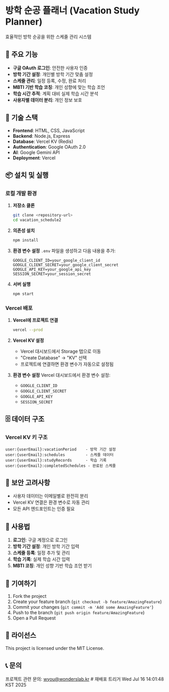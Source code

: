 # 방학 순공 플래너 (Vacation Study Planner)

효율적인 방학 순공을 위한 스케줄 관리 시스템

## 🌟 주요 기능

- **구글 OAuth 로그인**: 안전한 사용자 인증
- **방학 기간 설정**: 개인별 방학 기간 맞춤 설정
- **스케줄 관리**: 일정 등록, 수정, 완료 처리
- **MBTI 기반 학습 코칭**: 개인 성향에 맞는 학습 조언
- **학습 시간 추적**: 계획 대비 실제 학습 시간 분석
- **사용자별 데이터 분리**: 개인 정보 보호

## 🚀 기술 스택

- **Frontend**: HTML, CSS, JavaScript
- **Backend**: Node.js, Express
- **Database**: Vercel KV (Redis)
- **Authentication**: Google OAuth 2.0
- **AI**: Google Gemini API
- **Deployment**: Vercel

## 📦 설치 및 실행

### 로컬 개발 환경

1. **저장소 클론**
   ```bash
   git clone <repository-url>
   cd vacation_schedule2
   ```

2. **의존성 설치**
   ```bash
   npm install
   ```

3. **환경 변수 설정**
   `.env` 파일을 생성하고 다음 내용을 추가:
   ```
   GOOGLE_CLIENT_ID=your_google_client_id
   GOOGLE_CLIENT_SECRET=your_google_client_secret
   GOOGLE_API_KEY=your_google_api_key
   SESSION_SECRET=your_session_secret
   ```

4. **서버 실행**
   ```bash
   npm start
   ```

### Vercel 배포

1. **Vercel에 프로젝트 연결**
   ```bash
   vercel --prod
   ```

2. **Vercel KV 설정**
   - Vercel 대시보드에서 Storage 탭으로 이동
   - "Create Database" → "KV" 선택
   - 프로젝트에 연결하면 환경 변수가 자동으로 설정됨

3. **환경 변수 설정**
   Vercel 대시보드에서 환경 변수 설정:
   - `GOOGLE_CLIENT_ID`
   - `GOOGLE_CLIENT_SECRET` 
   - `GOOGLE_API_KEY`
   - `SESSION_SECRET`

## 🗄️ 데이터 구조

### Vercel KV 키 구조
```
user:{userEmail}:vacationPeriod    - 방학 기간 설정
user:{userEmail}:schedules         - 스케줄 데이터
user:{userEmail}:studyRecords      - 학습 기록
user:{userEmail}:completedSchedules - 완료된 스케줄
```

## 🔐 보안 고려사항

- 사용자 데이터는 이메일별로 완전히 분리
- Vercel KV 연결은 환경 변수로 자동 관리
- 모든 API 엔드포인트는 인증 필요

## 📱 사용법

1. **로그인**: 구글 계정으로 로그인
2. **방학 기간 설정**: 개인 방학 기간 입력
3. **스케줄 등록**: 일정 추가 및 관리
4. **학습 기록**: 실제 학습 시간 입력
5. **MBTI 코칭**: 개인 성향 기반 학습 조언 받기

## 🤝 기여하기

1. Fork the project
2. Create your feature branch (`git checkout -b feature/AmazingFeature`)
3. Commit your changes (`git commit -m 'Add some AmazingFeature'`)
4. Push to the branch (`git push origin feature/AmazingFeature`)
5. Open a Pull Request

## 📄 라이선스

This project is licensed under the MIT License.

## 📞 문의

프로젝트 관련 문의: wyou@wonderslab.kr # 재배포 트리거 Wed Jul 16 14:01:48 KST 2025
